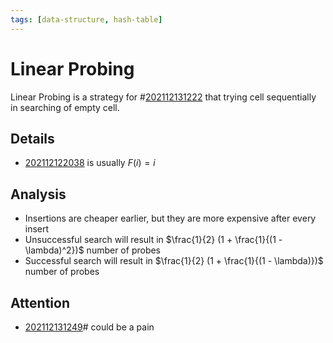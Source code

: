 ```yaml
---
tags: [data-structure, hash-table]
---
```


# Linear Probing

Linear Probing is a strategy for #[202112131222](202112131222.md) that trying cell sequentially
in searching of empty cell.

## Details

- [202112122038](202112122038.md) is usually $F(i) = i$

## Analysis

- Insertions are cheaper earlier, but they are more expensive after every insert
- Unsuccessful search will result in $\frac{1}{2} (1 + \frac{1}{(1 -
  \lambda)^2})$ number of probes
- Successful search will result in $\frac{1}{2} (1 + \frac{1}{(1 - \lambda)})$
  number of probes

## Attention

- [202112131249](202112131249.md)# could be a pain
